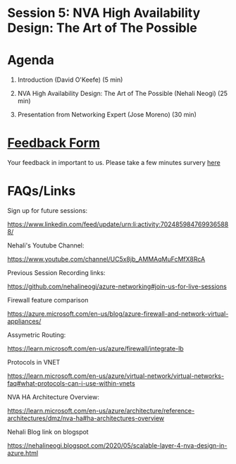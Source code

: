 # Session 5: NVA High Availability Design: The Art of The Possible

 

# Agenda
1. Introduction (David O'Keefe) (5 min)

2. NVA High Availability Design: The Art of The Possible (Nehali Neogi) (25 min)

3. Presentation from Networking Expert (Jose Moreno) (30 min)


# [Feedback Form](https://forms.microsoft.com/r/cJ55nC20KM)

Your feedback in important to us. Please take a few minutes survery [here](https://forms.microsoft.com/r/cJ55nC20KM)


# FAQs/Links

Sign up for future sessions:

https://www.linkedin.com/feed/update/urn:li:activity:7024859847699365888/


Nehali's Youtube Channel:

https://www.youtube.com/channel/UC5x8jb_AMMAqMuFcMfX8RcA


Previous Session Recording links:

https://github.com/nehalineogi/azure-networking#join-us-for-live-sessions


Firewall feature comparison

https://azure.microsoft.com/en-us/blog/azure-firewall-and-network-virtual-appliances/

Assymetric Routing:

https://learn.microsoft.com/en-us/azure/firewall/integrate-lb

Protocols in VNET

https://learn.microsoft.com/en-us/azure/virtual-network/virtual-networks-faq#what-protocols-can-i-use-within-vnets

NVA HA Architecture Overview:

https://learn.microsoft.com/en-us/azure/architecture/reference-architectures/dmz/nva-ha#ha-architectures-overview



Nehali Blog link on blogspot

https://nehalineogi.blogspot.com/2020/05/scalable-layer-4-nva-design-in-azure.html

